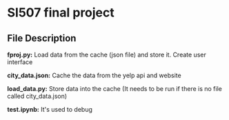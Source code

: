 # SI507 final project
## File Description
**fproj.py:** Load data from the cache (json file) and store it. Create user interface

**city_data.json:** Cache the data from the yelp api and website

**load_data.py:** Store data into the cache (It needs to be run if there is no file called city_data.json)

**test.ipynb:** It's used to debug